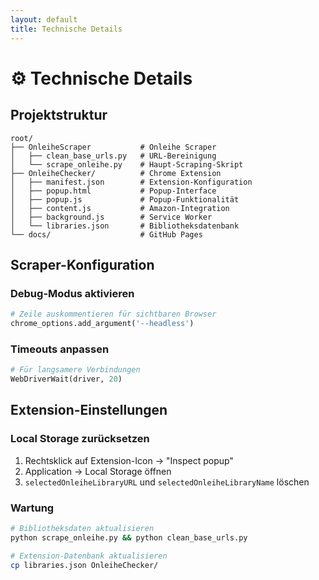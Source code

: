 ```yaml
---
layout: default
title: Technische Details
---
```


# ⚙️ Technische Details

## Projektstruktur

```
root/
├── OnleiheScraper           # Onleihe Scraper
│   ├── clean_base_urls.py   # URL-Bereinigung
│   └── scrape_onleihe.py    # Haupt-Scraping-Skript
├── OnleiheChecker/          # Chrome Extension
│   ├── manifest.json        # Extension-Konfiguration
│   ├── popup.html           # Popup-Interface
│   ├── popup.js             # Popup-Funktionalität
│   ├── content.js           # Amazon-Integration
│   ├── background.js        # Service Worker
│   └── libraries.json       # Bibliotheksdatenbank
└── docs/                    # GitHub Pages
```

## Scraper-Konfiguration

### Debug-Modus aktivieren
```python
# Zeile auskommentieren für sichtbaren Browser
chrome_options.add_argument('--headless')
```

### Timeouts anpassen
```python
# Für langsamere Verbindungen
WebDriverWait(driver, 20)
```

## Extension-Einstellungen

### Local Storage zurücksetzen
1. Rechtsklick auf Extension-Icon → "Inspect popup"
2. Application → Local Storage öffnen
3. `selectedOnleiheLibraryURL` und `selectedOnleiheLibraryName` löschen

### Wartung

```bash
# Bibliotheksdaten aktualisieren
python scrape_onleihe.py && python clean_base_urls.py

# Extension-Datenbank aktualisieren
cp libraries.json OnleiheChecker/
```
